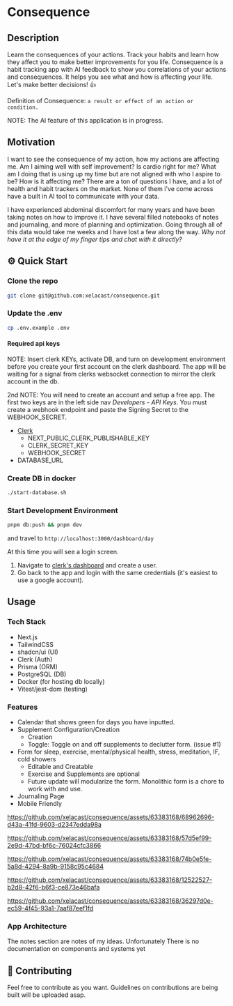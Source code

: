 # Consequence

## Description

Learn the consequences of your actions. Track your habits and learn how they affect you to make better improvements for you life. Consequence is a habit tracking app with AI feedback to show you correlations of your actions and consequences. It helps you see what and how is affecting your life. Let's make better decisions! 👍

Definition of Consequence: `a result or effect of an action or condition.`

NOTE: The AI feature of this application is in progress.

## Motivation

I want to see the consequence of my action, how my actions are affecting me. Am I aiming well with self improvement? Is cardio right for me? What am I doing that is using up my time but are not aligned with who I aspire to be? How is it affecting me? There are a ton of questions I have, and a lot of health and habit trackers on the market. None of them i've come across have a built in AI tool to communicate with your data.

I have experienced abdominal discomfort for many years and have been taking notes on how to improve it. I have several filled notebooks of notes and journaling, and more of planning and optimization. Going through all of this data would take me weeks and I have lost a few along the way. <em>Why not have it at the edge of my finger tips and chat with it directly?</em>

## ⚙️ Quick Start

### Clone the repo

```bash
git clone git@github.com:xelacast/consequence.git
```

### Update the .env

```bash
cp .env.example .env
```

#### Required api keys

NOTE: Insert clerk KEYs, activate DB, and turn on development environment before you create your first account on the clerk dashboard. The app will be waiting for a signal from clerks websocket connection to mirror the clerk account in the db.

2nd NOTE: You will need to create an account and setup a free app. The first two keys are in the left side nav <em>Developers - API Keys</em>. You must create a webhook endpoint and paste the Signing Secret to the WEBHOOK_SECRET.

- [Clerk](https://clerk.com/)
  - NEXT_PUBLIC_CLERK_PUBLISHABLE_KEY
  - CLERK_SECRET_KEY
  - WEBHOOK_SECRET
- DATABASE_URL

### Create DB in docker

```bash
./start-database.sh
```

### Start Development Environment

```bash
pnpm db:push && pnpm dev
```

and travel to `http://localhost:3000/dashboard/day`

At this time you will see a login screen.

1. Navigate to [clerk's dashboard](https://dashboard.clerk.com/) and create a user.
2. Go back to the app and login with the same credentials (it's easiest to use a google account).

## Usage

### Tech Stack

- Next.js
- TailwindCSS
- shadcn/ui (UI)
- Clerk (Auth)
- Prisma (ORM)
- PostgreSQL (DB)
- Docker (for hosting db locally)
- Vitest/jest-dom (testing)

### Features

- Calendar that shows green for days you have inputted.
- Supplement Configuration/Creation
  - Creation
  - Toggle: Toggle on and off supplements to declutter form. (issue #1)
- Form for sleep, exercise, mental/physical health, stress, meditation, IF, cold showers
  - Editable and Creatable
  - Exercise and Supplements are optional
  - Future update will modularize the form. Monolithic form is a chore to work with and use.
- Journaling Page
- Mobile Friendly

https://github.com/xelacast/consequence/assets/63383168/68962696-d43a-41fd-9603-d2347edda98a

https://github.com/xelacast/consequence/assets/63383168/57d5ef99-2e9d-47bd-bf6c-76024cfc3866

https://github.com/xelacast/consequence/assets/63383168/74b0e5fe-5a8d-4294-8a9b-9158c95c4684

https://github.com/xelacast/consequence/assets/63383168/12522527-b2d8-42f6-b6f3-ce873e46bafa

https://github.com/xelacast/consequence/assets/63383168/36297d0e-ec59-4f45-93a1-7aaf87eef1fd

### App Architecture

The notes section are notes of my ideas. Unfortunately There is no documentation on components and systems yet

## 🤝 Contributing

Feel free to contribute as you want. Guidelines on contributions are being built will be uploaded asap.

